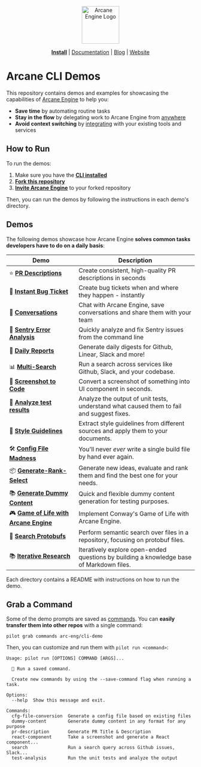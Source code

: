 <div align="center">
<img src="https://avatars.githubusercontent.com/ml/17635?s=140&v=" width="100" alt="Arcane Engine Logo">
</div>

<p align="center">
  <a href="https://github.com/apps/arcane-engine/installations/new"><b>Install</b></a> |
  <a href="https://docs.arcane.engineer">Documentation</a> | 
  <a href="https://www.arcane.engineer/blog">Blog</a> | 
  <a href="https://www.arcane.engineer">Website</a>
</p>

# Arcane CLI Demos

This repository contains demos and examples for showcasing the capabilities of [Arcane Engine](https://docs.arcane.engineer/user_guide.html) to help you:
* **Save time** by automating routine tasks
* **Stay in the flow** by delegating work to Arcane Engine from [anywhere](https://docs.arcane.engineer/user_guide.html#python-sdk)
* **Avoid context switching** by [integrating](https://docs.arcane.engineer/integrations.html) with your existing tools and services

## How to Run

To run the demos:
1. Make sure you have the **[CLI installed](https://github.com/arc-eng/cli)**
2. **[Fork this repository](https://github.com/arc-eng/cli-demo/fork)**
3. **[Invite Arcane Engine](https://github.com/apps/arcane-engine/installations/new)** to your forked repository

Then, you can run the demos by following the instructions in each demo's directory.

## Demos

The following demos showcase how Arcane Engine **solves common tasks developers have to do on a daily basis**:

| Demo                                                    | Description                                                                              |
|---------------------------------------------------------|------------------------------------------------------------------------------------------|
| ⭐️ **[PR Descriptions](pr-description)**                | Create consistent, high-quality PR descriptions in seconds                               |
| 🐞 **[Instant Bug Ticket](instant-bug-ticket)**         | Create bug tickets when and where they happen - instantly                                |
| 💬 **[Conversations](conversation)**                    | Chat with Arcane Engine, save conversations and share them with your team                     |
| 🐛 **[Sentry Error Analysis](error-analysis)**          | Quickly analyze and fix Sentry issues from the command line                              |
| 📝 **[Daily Reports](daily-report)**                    | Generate daily digests for Github, Linear, Slack and more!                               |
| 📊 **[Multi-Search](multi-search)**                     | Run a search across services like Github, Slack, and your codebase.                      |
| 📸 **[Screenshot to Code](screenshot-to-code)**         | Convert a screenshot of something into UI component in seconds.                          |
| 🧪 **[Analyze test results](analyze-test-results)**     | Analyze the output of unit tests, understand what caused them to fail and suggest fixes. |
| 🎨 **[Style Guidelines](style-guidelines)**             | Extract style guidelines from different sources and apply them to your documents.        |
| 🛠 **[Config File Madness](config-file-madness)**       | You'll never _ever_ write a single build file by hand ever again.                        |
| 📦 **[Generate-Rank-Select](generate-rank-select)**     | Generate new ideas, evaluate and rank them and find the best one for your needs.         |
| 📚 **[Generate Dummy Content](generate-dummy-content)** | Quick and flexible dummy content generation for testing purposes.                        |
| 🎮 **[Game of Life with Arcane Engine](game-of-life)**       | Implement Conway's Game of Life with Arcane Engine.                                           |
| 🌟 **[Search Protobufs](search-protobufs)**             | Perform semantic search over files in a repository, focusing on protobuf files.          |
| 📚 **[Iterative Research](iterative-research)**         | Iteratively explore open-ended questions by building a knowledge base of Markdown files.  |

Each directory contains a README with instructions on how to run the demo.

## Grab a Command

Some of the demo prompts are saved as [commands](https://docs.arcane.engineer/user_guide.html#sharing-and-importing-commands). You can 
**easily transfer them into other repos** with a single command:

```shell
pilot grab commands arc-eng/cli-demo
```

Then, you can customize and run them with `pilot run <command>`:

```shell
Usage: pilot run [OPTIONS] COMMAND [ARGS]...

  🚀 Run a saved command.

  Create new commands by using the --save-command flag when running a task.

Options:
  --help  Show this message and exit.

Commands:
  cfg-file-conversion  Generate a config file based on existing files
  dummy-content        Generate dummy content in any format for any purpose
  pr-description       Generate PR Title & Description
  react-component      Take a screenshot and generate a React component...
  search               Run a search query across Github issues, Slack...
  test-analysis        Run the unit tests and analyze the output

```
